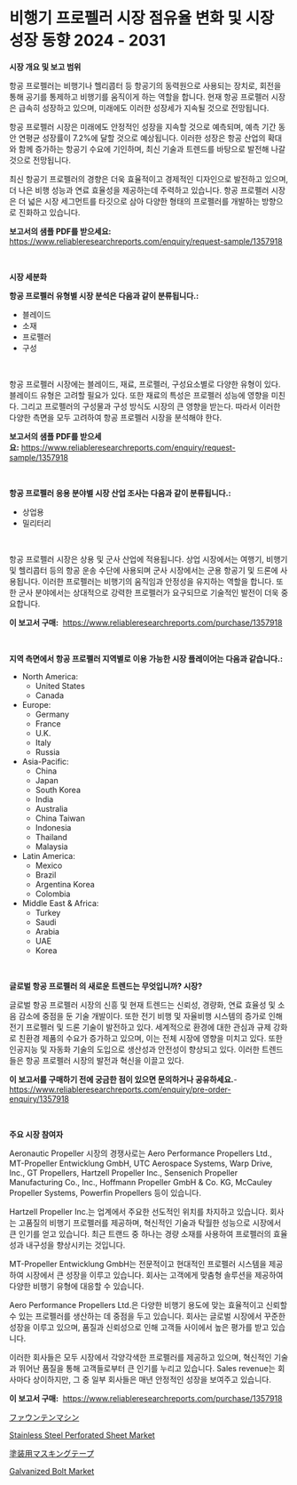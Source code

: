 <p><h1>비행기 프로펠러 시장 점유율 변화 및 시장 성장 동향 2024 - 2031</h1></p><p><strong>시장 개요 및 보고 범위</strong></p>
<p><p>항공 프로펠러는 비행기나 헬리콥터 등 항공기의 동력원으로 사용되는 장치로, 회전을 통해 공기를 통제하고 비행기를 움직이게 하는 역할을 합니다. 현재 항공 프로펠러 시장은 급속히 성장하고 있으며, 미래에도 이러한 성장세가 지속될 것으로 전망됩니다. </p><p>항공 프로펠러 시장은 미래에도 안정적인 성장을 지속할 것으로 예측되며, 예측 기간 동안 연평균 성장률이 7.2%에 달할 것으로 예상됩니다. 이러한 성장은 항공 산업의 확대와 함께 증가하는 항공기 수요에 기인하며, 최신 기술과 트렌드를 바탕으로 발전해 나갈 것으로 전망됩니다.</p><p>최신 항공기 프로펠러의 경향은 더욱 효율적이고 경제적인 디자인으로 발전하고 있으며, 더 나은 비행 성능과 연료 효율성을 제공하는데 주력하고 있습니다. 항공 프로펠러 시장은 더 넓은 시장 세그먼트를 타깃으로 삼아 다양한 형태의 프로펠러를 개발하는 방향으로 진화하고 있습니다.</p></p>
<p><strong>보고서의 샘플 PDF를 받으세요:</strong> <a href="https://www.reliableresearchreports.com/enquiry/request-sample/1357918">https://www.reliableresearchreports.com/enquiry/request-sample/1357918</a></p>
<p>&nbsp;</p>
<p><strong>시장 세분화</strong></p>
<p><strong>항공 프로펠러 유형별 시장 분석은 다음과 같이 분류됩니다.:</strong></p>
<p><ul><li>블레이드</li><li>소재</li><li>프로펠러</li><li>구성</li></ul></p>
<p>&nbsp;</p>
<p><p>항공 프로펠러 시장에는 블레이드, 재료, 프로펠러, 구성요소별로 다양한 유형이 있다. 블레이드 유형은 고려할 필요가 있다. 또한 재료의 특성은 프로펠러 성능에 영향을 미친다. 그리고 프로펠러의 구성물과 구성 방식도 시장의 큰 영향을 받는다. 따라서 이러한 다양한 측면을 모두 고려하여 항공 프로펠러 시장을 분석해야 한다.</p></p>
<p><strong>보고서의 샘플 PDF를 받으세요:</strong>&nbsp;<a href="https://www.reliableresearchreports.com/enquiry/request-sample/1357918">https://www.reliableresearchreports.com/enquiry/request-sample/1357918</a></p>
<p>&nbsp;</p>
<p><strong> 항공 프로펠러 응용 분야별 시장 산업 조사는 다음과 같이 분류됩니다.:</strong></p>
<p><ul><li>상업용</li><li>밀리터리</li></ul></p>
<p>&nbsp;</p>
<p><p>항공 프로펠러 시장은 상용 및 군사 산업에 적용됩니다. 상업 시장에서는 여행기, 비행기 및 헬리콥터 등의 항공 운송 수단에 사용되며 군사 시장에서는 군용 항공기 및 드론에 사용됩니다. 이러한 프로펠러는 비행기의 움직임과 안정성을 유지하는 역할을 합니다. 또한 군사 분야에서는 상대적으로 강력한 프로펠러가 요구되므로 기술적인 발전이 더욱 중요합니다.</p></p>
<p><strong>이 보고서 구매:</strong>&nbsp; <a href="https://www.reliableresearchreports.com/purchase/1357918">https://www.reliableresearchreports.com/purchase/1357918</a></p>
<p>&nbsp;</p>
<p><strong>지역 측면에서 항공 프로펠러 지역별로 이용 가능한 시장 플레이어는 다음과 같습니다.:</strong></p>
<p><ul>
    <li>
        North America:
        <ul>
            <li>United States</li>
            <li>Canada</li>
        </ul>
    </li>
    <li>
        Europe:
        <ul>
            <li>Germany</li>
            <li>France</li>
            <li>U.K.</li>
            <li>Italy</li>
            <li>Russia</li>
        </ul>
    </li>
    <li>
        Asia-Pacific:
        <ul>
            <li>China</li>
            <li>Japan</li>
            <li>South Korea</li>
            <li>India</li>
            <li>Australia</li>
            <li>China Taiwan</li>
            <li>Indonesia</li>
            <li>Thailand</li>
            <li>Malaysia</li>
        </ul>
    </li>
    <li>
        Latin America:
        <ul>
            <li>Mexico</li>
            <li>Brazil</li>
            <li>Argentina Korea</li>
            <li>Colombia</li>
        </ul>
    </li>
    <li>
        Middle East & Africa:
        <ul>
            <li>Turkey</li>
            <li>Saudi</li>
            <li>Arabia</li>
            <li>UAE</li>
            <li>Korea</li>
        </ul>
    </li>
    </ul></p>
<p>&nbsp;</p>
<p><strong>글로벌 항공 프로펠러 의 새로운 트렌드는 무엇입니까? 시장?</strong></p>
<p><p>글로벌 항공 프로펠러 시장의 신흥 및 현재 트렌드는 신뢰성, 경량화, 연료 효율성 및 소음 감소에 중점을 둔 기술 개발이다. 또한 전기 비행 및 자율비행 시스템의 증가로 인해 전기 프로펠러 및 드론 기술이 발전하고 있다. 세계적으로 환경에 대한 관심과 규제 강화로 친환경 제품의 수요가 증가하고 있으며, 이는 전체 시장에 영향을 미치고 있다. 또한 인공지능 및 자동화 기술의 도입으로 생산성과 안전성이 향상되고 있다. 이러한 트렌드들은 항공 프로펠러 시장의 발전과 혁신을 이끌고 있다.</p></p>
<p><strong>이 보고서를 구매하기 전에 궁금한 점이 있으면 문의하거나 공유하세요.</strong>- <a href="https://www.reliableresearchreports.com/enquiry/pre-order-enquiry/1357918">https://www.reliableresearchreports.com/enquiry/pre-order-enquiry/1357918</a></p>
<p>&nbsp;</p>
<p><strong>주요 시장 참여자</strong></p>
<p><p>Aeronautic Propeller 시장의 경쟁사로는 Aero Performance Propellers Ltd., MT-Propeller Entwicklung GmbH, UTC Aerospace Systems, Warp Drive, Inc., GT Propellers, Hartzell Propeller Inc., Sensenich Propeller Manufacturing Co., Inc., Hoffmann Propeller GmbH & Co. KG, McCauley Propeller Systems, Powerfin Propellers 등이 있습니다.</p><p>Hartzell Propeller Inc.는 업계에서 주요한 선도적인 위치를 차지하고 있습니다. 회사는 고품질의 비행기 프로펠러를 제공하며, 혁신적인 기술과 탁월한 성능으로 시장에서 큰 인기를 얻고 있습니다. 최근 트랜드 중 하나는 경량 소재를 사용하여 프로펠러의 효율성과 내구성을 향상시키는 것입니다.</p><p>MT-Propeller Entwicklung GmbH는 전문적이고 현대적인 프로펠러 시스템을 제공하여 시장에서 큰 성장을 이루고 있습니다. 회사는 고객에게 맞춤형 솔루션을 제공하여 다양한 비행기 유형에 대응할 수 있습니다.</p><p>Aero Performance Propellers Ltd.은 다양한 비행기 용도에 맞는 효율적이고 신뢰할 수 있는 프로펠러를 생산하는 데 중점을 두고 있습니다. 회사는 글로벌 시장에서 꾸준한 성장을 이루고 있으며, 품질과 신뢰성으로 인해 고객들 사이에서 높은 평가를 받고 있습니다.</p><p>이러한 회사들은 모두 시장에서 각양각색한 프로펠러를 제공하고 있으며, 혁신적인 기술과 뛰어난 품질을 통해 고객들로부터 큰 인기를 누리고 있습니다. Sales revenue는 회사마다 상이하지만, 그 중 일부 회사들은 매년 안정적인 성장을 보여주고 있습니다.</p></p>
<p><strong>이 보고서 구매:</strong>&nbsp;&nbsp;<a href="https://www.reliableresearchreports.com/purchase/1357918">https://www.reliableresearchreports.com/purchase/1357918</a></p>
<p><p><a href="https://medium.com/@rudysimonis2023/%E5%99%B4%E6%B0%B4%E6%A9%9F%E5%B8%82%E5%A0%B4%E3%83%AC%E3%83%9D%E3%83%BC%E3%83%88%E3%81%AF-%E3%81%93%E3%81%AE%E5%B8%82%E5%A0%B4%E3%81%AE%E6%9C%80%E6%96%B0%E3%81%AE%E3%83%88%E3%83%AC%E3%83%B3%E3%83%89%E3%82%84%E6%88%90%E9%95%B7%E6%A9%9F%E4%BC%9A%E3%82%92%E6%98%8E%E3%82%89%E3%81%8B%E3%81%AB%E3%81%97%E3%81%A6%E3%81%84%E3%81%BE%E3%81%99-41b9d37d4add">ファウンテンマシン</a></p><p><a href="https://github.com/bobicer/Market-Research-Report-List-2/blob/main/stainless-steel-perforated-sheet-market.md">Stainless Steel Perforated Sheet Market</a></p><p><a href="https://medium.com/@verniebarton2023/%E7%B5%B5%E7%94%BB%E3%83%9E%E3%82%B9%E3%82%AD%E3%83%B3%E3%82%B0%E3%83%86%E3%83%BC%E3%83%97%E5%B8%82%E5%A0%B4%E3%81%AE%E5%88%86%E6%9E%90-%E3%82%B0%E3%83%AD%E3%83%BC%E3%83%90%E3%83%AB%E7%94%A3%E6%A5%AD%E3%81%AE%E5%B1%95%E6%9C%9B%E3%81%A8%E4%BA%88%E6%B8%AC-2024%E5%B9%B4%E3%81%8B%E3%82%892031%E5%B9%B4-f92fe37f3860">塗装用マスキングテープ</a></p><p><a href="https://github.com/timeliteaut/Market-Research-Report-List-1/blob/main/galvanized-bolt-market.md">Galvanized Bolt Market</a></p></p>
